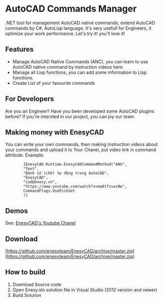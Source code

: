 # AutoCAD Commands Manager
.NET tool for management AutoCAD native commands, extend AutoCAD commands by C#, AutoLisp language. It's very usefull for Engineers, it optimize your work performance. Let's try it! you'll love it!

## Features
* Manage AutoCAD Native Commands (ANC), you can learn to use AutoCAD native command by instruction videos here.
* Manage all Lisp functions, you can add some information to Lisp functions.
* Create List of your favourite commands

## For Developers
Are you an Engineer? Have you been developed some AutoCAD plugins before? If you're intersted in our project, you can joy our team.

## **Making money** with EnesyCAD
You can write your own commands, then making instruction videos about your commands and upload it to Your Chanel, put  video link in command attribute.
Example:
```
        [EnesyCAD.Runtime.EnesyCADCommandMethod("ANU",
        "Text",
        "Đánh số (chữ) tự động trong AutoCAD",
        "EnesyCAD",
        "cad@enesy.vn",
        "https://www.youtube.com/watch?v=ma6t7cuxvNw",
        CommandFlags.UsePickSet
        )]
```

## Demos
See: [EnesyCAD's Youtube Chanel](https://www.youtube.com/enesycadteam)
## Download
[https://github.com/enesyteam/EnesyCAD/archive/master.zip] (https://github.com/enesyteam/EnesyCAD/archive/master.zip)

## How to build
1. Download Source code
2. Open Enesy.sln solution file in Visual Studio (2012 version and newer)
3. Build Solution


